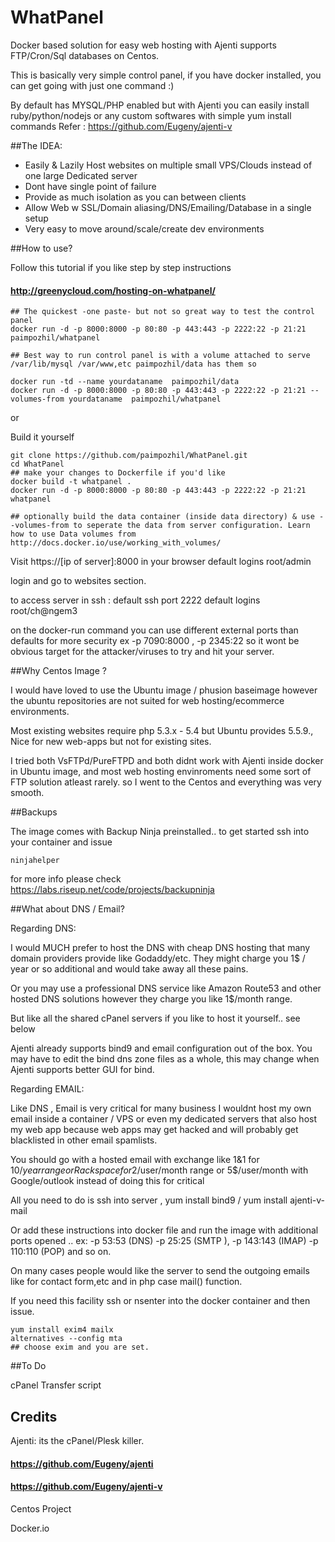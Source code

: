 WhatPanel
=========

Docker based solution for easy web hosting with Ajenti supports FTP/Cron/Sql databases on Centos.

This is basically very simple control panel, if you have docker installed, you can get going with just one command :)

By default has MYSQL/PHP enabled but with Ajenti you can easily install ruby/python/nodejs or any custom softwares with simple
yum install commands
Refer : https://github.com/Eugeny/ajenti-v

##The IDEA:

* Easily & Lazily Host websites on multiple small VPS/Clouds instead of one large Dedicated server
* Dont have single point of failure
* Provide as much isolation as you can between clients 
* Allow Web w SSL/Domain aliasing/DNS/Emailing/Database in a single setup 
* Very easy to move around/scale/create dev environments

##How to use?

Follow this tutorial if you like step by step instructions 
#### http://greenycloud.com/hosting-on-whatpanel/

```
## The quickest -one paste- but not so great way to test the control panel
docker run -d -p 8000:8000 -p 80:80 -p 443:443 -p 2222:22 -p 21:21 paimpozhil/whatpanel

## Best way to run control panel is with a volume attached to serve /var/lib/mysql /var/www,etc paimpozhil/data has them so 

docker run -td --name yourdataname  paimpozhil/data
docker run -d -p 8000:8000 -p 80:80 -p 443:443 -p 2222:22 -p 21:21 --volumes-from yourdataname  paimpozhil/whatpanel

```

or 

Build it yourself
```
git clone https://github.com/paimpozhil/WhatPanel.git 
cd WhatPanel
## make your changes to Dockerfile if you'd like
docker build -t whatpanel .
docker run -d -p 8000:8000 -p 80:80 -p 443:443 -p 2222:22 -p 21:21 whatpanel

## optionally build the data container (inside data directory) & use --volumes-from to seperate the data from server configuration. Learn how to use Data volumes from http://docs.docker.io/use/working_with_volumes/

```

Visit https://[ip of server]:8000 in your browser
default logins root/admin

login and go to websites section.

to access server in ssh :
default ssh port 2222
default logins root/ch@ngem3

on the docker-run command you can use different external ports than defaults for more security
ex  -p 7090:8000 , -p 2345:22  so it wont be obvious target for the attacker/viruses to try and hit your server.


##Why Centos Image ?

I would have loved to use the Ubuntu image / phusion baseimage however the ubuntu repositories are not suited for web hosting/ecommerce environments. 

Most existing websites require php 5.3.x - 5.4  but Ubuntu provides 5.5.9., Nice for new web-apps but not for existing sites.

I tried both VsFTPd/PureFTPD and both didnt work with Ajenti inside docker in Ubuntu image, and most web hosting envinroments need some sort of FTP solution atleast rarely. so I went to the Centos and everything was very smooth.

##Backups

The image comes with Backup Ninja preinstalled.. to get started ssh into your container and issue
```
ninjahelper
```
for more info please check https://labs.riseup.net/code/projects/backupninja

##What about DNS / Email?

Regarding DNS:

I would MUCH prefer to host the DNS with cheap DNS hosting that many domain providers provide like Godaddy/etc. They might charge you 1$ / year or so additional and would take away all these pains.

Or you may use a professional DNS service like Amazon Route53 and other hosted DNS solutions however they charge you like 1$/month range.

But like all the shared cPanel servers if you like to host it yourself.. see below

Ajenti already supports bind9 and email configuration out of the box. You may have to edit the bind dns zone files as a whole, this may change when Ajenti supports better GUI for bind.

Regarding EMAIL:

Like DNS , Email is very critical for many business I wouldnt host my own email inside a container / VPS or even my dedicated servers that also host my web app because web apps may get hacked and will probably get blacklisted in other email spamlists.

You should go with a hosted email with exchange like 1&1 for 10$/year range or Rackspace for 2$/user/month range or 5$/user/month with Google/outlook instead of doing this for critical 

All you need to do is ssh into server , yum install bind9 / yum install ajenti-v-mail

Or add these instructions into docker file and run the image with additional ports opened .. ex: -p 53:53 (DNS) -p 25:25 (SMTP ), -p 143:143 (IMAP) -p 110:110 (POP) and so on.

On many cases people would like the server to send the outgoing emails like for contact form,etc and in php case mail() function.

If you need this facility ssh or nsenter into the docker container and then issue.

 ```
 yum install exim4 mailx
 alternatives --config mta
## choose exim and you are set.
 ```

##To Do 

cPanel Transfer script 


## Credits

Ajenti: its the cPanel/Plesk killer.

#### https://github.com/Eugeny/ajenti

####  https://github.com/Eugeny/ajenti-v

Centos Project

Docker.io
